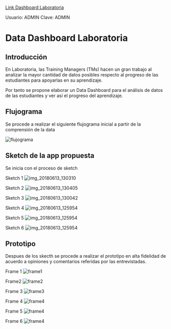 [Link Dashboard Laboratoria](https://rebecastefany.github.io/lim-2018-05-bc-core-pm-datadashboard/src/login)

Usuario: ADMIN
Clave: ADMIN

# Data Dashboard Laboratoria

## Introducción

En Laboratoria, las Training Managers (TMs) hacen un gran trabajo al analizar la
mayor cantidad de datos posibles respecto al progreso de las estudiantes para
apoyarlas en su aprendizaje.

Por tanto se propone elaborar un Data Dashboard para el análisis de datos de las estudiantes y ver así el progreso del aprendizaje.
## Flujograma

Se procede a realizar el siguiente flujograma inicial a partir de la comprensión de la data

![flujograma](https://user-images.githubusercontent.com/39382009/41407448-108639fa-6f95-11e8-89c9-422b1725feec.png)


## Sketch de la app propuesta

Se inicia con el proceso de sketch

Sketch 1
![img_20180613_130310](https://github.com/RebecaStefany/lim-2018-05-bc-core-pm-datadashboard/blob/develop/img/skecth1.png)

Sketch 2
![img_20180613_130405](https://github.com/RebecaStefany/lim-2018-05-bc-core-pm-datadashboard/blob/develop/img/skecth2.png)

Sketch 3
![img_20180613_130042](https://github.com/RebecaStefany/lim-2018-05-bc-core-pm-datadashboard/blob/develop/img/skecth3.png)

Sketch 4
![img_20180613_125954](https://github.com/RebecaStefany/lim-2018-05-bc-core-pm-datadashboard/blob/develop/img/skecth4.png)

Sketch 5
![img_20180613_125954](https://github.com/RebecaStefany/lim-2018-05-bc-core-pm-datadashboard/blob/develop/img/skecth5.png)

Sketch 6
![img_20180613_125954](https://github.com/RebecaStefany/lim-2018-05-bc-core-pm-datadashboard/blob/develop/img/skecth6.png)


## Prototipo
Despues de los skecth se procede a realizar el prototipo en alta fidelidad de acuerdo a opiniones y comentarios referidas por las
entrevistadas.

Frame 1
![frame1](https://github.com/RebecaStefany/lim-2018-05-bc-core-pm-datadashboard/blob/develop/img/frame1.png)

Frame2
![frame2](https://github.com/RebecaStefany/lim-2018-05-bc-core-pm-datadashboard/blob/develop/img/frame2.png)

Frame 3
![frame3](https://github.com/RebecaStefany/lim-2018-05-bc-core-pm-datadashboard/blob/develop/img/frame3.png)

Frame 4
![frame4](https://github.com/RebecaStefany/lim-2018-05-bc-core-pm-datadashboard/blob/develop/img/frame4.png)

Frame 5
![frame4](https://github.com/RebecaStefany/lim-2018-05-bc-core-pm-datadashboard/blob/develop/img/frame5.png)

Frame 6
![frame4](https://github.com/RebecaStefany/lim-2018-05-bc-core-pm-datadashboard/blob/develop/img/frame6.png)
